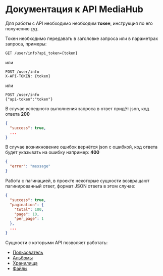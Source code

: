 # Документация к API MediaHub

Для работы с API необходимо необходим **токен**, инструкция по его получению [тут](entitys/AUTH.md).

Токен необходимо передавать в заголовке запроса или в параметрах запроса, примеры:
```http request
GET /user/info?api_token={token}
```
или
```http request
POST /user/info
X-API-TOKEN: {token}
```
или
```http request
POST /user/info
{"api-token":"token"}
```

В случае успешного выполнения запроса в ответ придёт json, код ответа **200**
```json
{
  "success": true,
  ...
}
```

В случае возникновение ошибок вернётся json с ошибкой,
 код ответа будет указывать на ошибку например: **400** 
```json
{
  "error": "message"
}
```

Работа с пагинацией, в проекте некоторые сущности возвращают пагинированный ответ,
формат JSON ответа в этом случае:
```json
{
  "success": true,
  "pagination": {
    "total": 100,
    "page": 10,
    "per_page": 1
  },
  ...
}
```

Сущности с которыми API позволяет работать:

* [Пользователь](entitys/AUTH.md)
* [Альбомы](entitys/ALBUM.md)
* [Хранилища](entitys/STORAGE.md)
* [Файлы](entitys/FILES.md)
